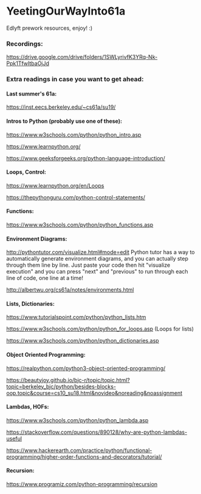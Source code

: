 # YeetingOurWayInto61a
Edlyft prework resources, enjoy! :)

### Recordings:

https://drive.google.com/drive/folders/1SWLyrivfK3YRq-Nk-Ppk1TfwItbaOjJd

### Extra readings in case you want to get ahead:

#### Last summer's 61a:

https://inst.eecs.berkeley.edu/~cs61a/su19/


#### Intros to Python (probably use one of these):

https://www.w3schools.com/python/python_intro.asp

https://www.learnpython.org/

https://www.geeksforgeeks.org/python-language-introduction/


#### Loops, Control:

https://www.learnpython.org/en/Loops

https://thepythonguru.com/python-control-statements/


#### Functions:

https://www.w3schools.com/python/python_functions.asp


#### Environment Diagrams:

http://pythontutor.com/visualize.html#mode=edit
Python tutor has a way to automatically generate environment diagrams, and you can actually step through them line by line. Just paste your code then hit "visualize execution" and you can press "next" and "previous" to run through each line of code, one line at a time!

http://albertwu.org/cs61a/notes/environments.html


#### Lists, Dictionaries:

https://www.tutorialspoint.com/python/python_lists.htm

https://www.w3schools.com/python/python_for_loops.asp (Loops for lists)

https://www.w3schools.com/python/python_dictionaries.asp


#### Object Oriented Programming:

https://realpython.com/python3-object-oriented-programming/

https://beautyjoy.github.io/bjc-r/topic/topic.html?topic=berkeley_bjc/python/besides-blocks-oop.topic&course=cs10_su18.html&novideo&noreading&noassignment


#### Lambdas, HOFs:

https://www.w3schools.com/python/python_lambda.asp

https://stackoverflow.com/questions/890128/why-are-python-lambdas-useful

https://www.hackerearth.com/practice/python/functional-programming/higher-order-functions-and-decorators/tutorial/


#### Recursion:

https://www.programiz.com/python-programming/recursion
